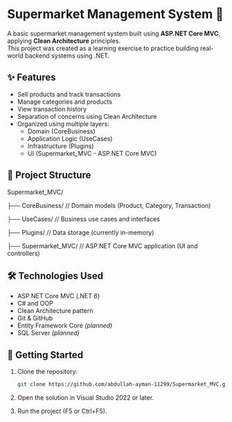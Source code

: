 # Supermarket Management System 🛒

A basic supermarket management system built using **ASP.NET Core MVC**, applying **Clean Architecture** principles.  
This project was created as a learning exercise to practice building real-world backend systems using .NET.

## ✨ Features

- Sell products and track transactions
- Manage categories and products
- View transaction history
- Separation of concerns using Clean Architecture
- Organized using multiple layers:
  - Domain (CoreBusiness)
  - Application Logic (UseCases)
  - Infrastructure (Plugins)
  - UI (Supermarket_MVC - ASP.NET Core MVC)

## 🧱 Project Structure

Supermarket_MVC/

├── CoreBusiness/ // Domain models (Product, Category, Transaction)

├── UseCases/ // Business use cases and interfaces

├── Plugins/ // Data storage (currently in-memory)

├── Supermarket_MVC/ // ASP.NET Core MVC application (UI and controllers)


## 🛠 Technologies Used

- ASP.NET Core MVC (.NET 6)
- C# and OOP
- Clean Architecture pattern
- Git & GitHub
- Entity Framework Core *(planned)*
- SQL Server *(planned)*

## 🚀 Getting Started

1. Clone the repository:
   ```bash
   git clone https://github.com/abdullah-ayman-11299/Supermarket_MVC.git
   
2. Open the solution in Visual Studio 2022 or later.

3. Run the project (F5 or Ctrl+F5).
